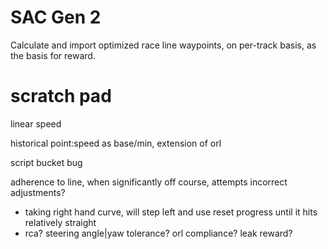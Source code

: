 # SAC Gen 2

Calculate and import optimized race line waypoints, on per-track basis, as the basis for reward.

# scratch pad
linear speed

historical point:speed as base/min, extension of orl

script bucket bug

adherence to line, when significantly off course, attempts incorrect adjustments?
- taking right hand curve, will step left and use reset progress until it hits relatively straight
- rca? steering angle|yaw tolerance? orl compliance? leak reward?
